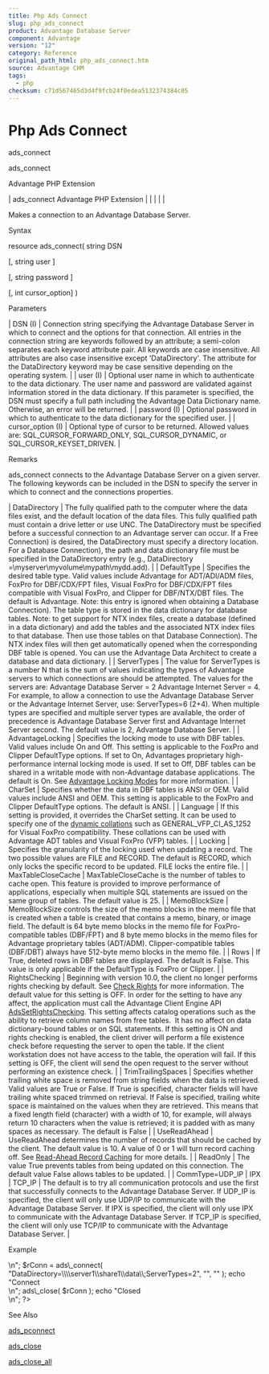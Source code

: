 ```yaml
---
title: Php Ads Connect
slug: php_ads_connect
product: Advantage Database Server
component: Advantage
version: "12"
category: Reference
original_path_html: php_ads_connect.htm
source: Advantage CHM
tags:
  - php
checksum: c71d567465d3d4f9fcb24f0edea5132374384c05
---
```


# Php Ads Connect

ads\_connect

ads\_connect

Advantage PHP Extension

| ads\_connect  Advantage PHP Extension |  |  |  |  |

Makes a connection to an Advantage Database Server.

Syntax

resource ads\_connect( string DSN

[, string user ]

[, string password ]

[, int cursor\_option] )

Parameters

| DSN (I) | Connection string specifying the Advantage Database Server in which to connect and the options for that connection. All entries in the connection string are keywords followed by an attribute; a semi-colon separates each keyword attribute pair. All keywords are case insensitive. All attributes are also case insensitive except 'DataDirectory'. The attribute for the DataDirectory keyword may be case sensitive depending on the operating system. |
| user (I) | Optional user name in which to authenticate to the data dictionary. The user name and password are validated against information stored in the data dictionary. If this parameter is specified, the DSN must specify a full path including the Advantage Data Dictionary name. Otherwise, an error will be returned. |
| password (I) | Optional password in which to authenticate to the data dictionary for the specified user. |
| cursor\_option (I) | Optional type of cursor to be returned. Allowed values are: SQL\_CURSOR\_FORWARD\_ONLY, SQL\_CURSOR\_DYNAMIC, or SQL\_CURSOR\_KEYSET\_DRIVEN. |

Remarks

ads\_connect connects to the Advantage Database Server on a given server. The following keywords can be included in the DSN to specify the server in which to connect and the connections properties.

| DataDirectory | The fully qualified path to the computer where the data files exist, and the default location of the data files. This fully qualified path must contain a drive letter or use UNC. The DataDirectory must be specified before a successful connection to an Advantage server can occur. If a Free Connection) is desired, the DataDirectory must specify a directory location. For a Database Connection), the path and data dictionary file must be specified in the DataDirectory entry (e.g., DataDirectory =\\myserver\myvolume\mypath\mydd.add). |
| DefaultType | Specifies the desired table type. Valid values include Advantage for ADT/ADI/ADM files, FoxPro for DBF/CDX/FPT files, Visual FoxPro for DBF/CDX/FPT files compatible with Visual FoxPro, and Clipper for DBF/NTX/DBT files. The default is Advantage. Note: this entry is ignored when obtaining a Database Connection). The table type is stored in the data dictionary for database tables. Note: to get support for NTX index files, create a database (defined in a data dictionary) and add the tables and the associated NTX index files to that database. Then use those tables on that Database Connection). The NTX index files will then get automatically opened when the corresponding DBF table is opened. You can use the Advantage Data Architect to create a database and data dictionary. |
| ServerTypes | The value for ServerTypes is a number N that is the sum of values indicating the types of Advantage servers to which connections are should be attempted. The values for the servers are:  Advantage Database Server = 2  Advantage Internet Server = 4.  For example, to allow a connection to use the Advantage Database Server or the Advantage Internet Server, use: ServerTypes=6 (2+4). When multiple types are specified and multiple server types are available, the order of precedence is Advantage Database Server first and Advantage Internet Server second. The default value is 2, Advantage Database Server. |
| AdvantageLocking | Specifies the locking mode to use with DBF tables. Valid values include On and Off. This setting is applicable to the FoxPro and Clipper DefaultType options. If set to On, Advantages proprietary high-performance internal locking mode is used. If set to Off, DBF tables can be shared in a writable mode with non-Advantage database applications. The default is On. See [Advantage Locking Modes](master_advantage_locking_modes.md) for more information. |
| CharSet | Specifies whether the data in DBF tables is ANSI or OEM. Valid values include ANSI and OEM. This setting is applicable to the FoxPro and Clipper DefaultType options. The default is ANSI. |
| Language | If this setting is provided, it overrides the CharSet setting. It can be used to specify one of the [dynamic collations](master_collation_support.md) such as GENERAL\_VFP\_CI\_AS\_1252 for Visual FoxPro compatibility. These collations can be used with Advantage ADT tables and Visual FoxPro (VFP) tables. |
| Locking | Specifies the granularity of the locking used when updating a record. The two possible values are FILE and RECORD. The default is RECORD, which only locks the specific record to be updated. FILE locks the entire file. |
| MaxTableCloseCache | MaxTableCloseCache is the number of tables to cache open. This feature is provided to improve performance of applications, especially when multiple SQL statements are issued on the same group of tables. The default value is 25. |
| MemoBlockSize | MemoBlockSize controls the size of the memo blocks in the memo file that is created when a table is created that contains a memo, binary, or image field. The default is 64 byte memo blocks in the memo file for FoxPro-compatible tables (DBF/FPT) and 8 byte memo blocks in the memo files for Advantage proprietary tables (ADT/ADM). Clipper-compatible tables (DBF/DBT) always have 512-byte memo blocks in the memo file. |
| Rows | If True, deleted rows in DBF tables are displayed. The default is False. This value is only applicable if the DefaultType is FoxPro or Clipper. |
| RightsChecking | Beginning with version 10.0, the client no longer performs rights checking by default. See [Check Rights](master_check_rights.md) for more information. The default value for this setting is OFF. In order for the setting to have any affect, the application must call the Advantage Client Engine API [AdsSetRightsChecking](ace_adssetrightschecking.md). This setting affects catalog operations such as the ability to retrieve column names from free tables.  It has no affect on data dictionary-bound tables or on SQL statements. If this setting is ON and rights checking is enabled, the client driver will perform a file existence check before requesting the server to open the table. If the client workstation does not have access to the table, the operation will fail. If this setting is OFF, the client will send the open request to the server without performing an existence check. |
| TrimTrailingSpaces | Specifies whether trailing white space is removed from string fields when the data is retrieved. Valid values are True or False. If True is specified, character fields will have trailing white spaced trimmed on retrieval. If False is specified, trailing white space is maintained on the values when they are retrieved. This means that a fixed length field (character) with a width of 10, for example, will always return 10 characters when the value is retrieved; it is padded with as many spaces as necessary. The default is False |
| UseReadAhead | UseReadAhead determines the number of records that should be cached by the client. The default value is 10. A value of 0 or 1 will turn record caching off. See [Read-Ahead Record Caching](master_read_ahead_record_caching.md) for more details. |
| ReadOnly | The value True prevents tables from being updated on this connection. The default value False allows tables to be updated. |
| CommType=UDP\_IP | IPX | TCP\_IP | The default is to try all communication protocols and use the first that successfully connects to the Advantage Database Server. If UDP\_IP is specified, the client will only use UDP/IP to communicate with the Advantage Database Server. If IPX is specified, the client will only use IPX to communicate with the Advantage Database Server. If TCP\_IP is specified, the client will only use TCP/IP to communicate with the Advantage Database Server. |

Example

<?

echo "Basic Connect<br>\n";

$rConn = ads\_connect( "DataDirectory=\\\\server1\\share1\\data\\;ServerTypes=2", "", "" );

echo "Connect<br>\n";

ads\_close( $rConn );

echo "Closed<br>\n";

?>

See Also

[ads\_pconnect](php_ads_pconnect.md)

[ads\_close](php_ads_close.md)

[ads\_close\_all](php_ads_close_all.md)
